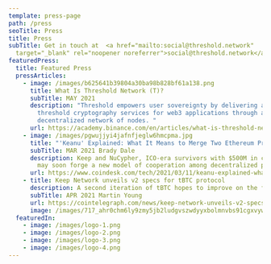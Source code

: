 ```yaml
---
template: press-page
path: /press
seoTitle: Press
title: Press
subTitle: Get in touch at  <a href="mailto:social@threshold.network"
  target="_blank" rel="noopener noreferrer">social@threshold.network</a>
featuredPress:
  title: Featured Press
  pressArticles:
    - image: /images/b625641b39804a30ba98b828bf61a138.png
      title: What Is Threshold Network (T)?
      subTitle: MAY 2021
      description: "Threshold empowers user sovereignty by delivering a suite of
        threshold cryptography services for web3 applications through a
        decentralized network of nodes. "
      url: https://academy.binance.com/en/articles/what-is-threshold-network-t
    - image: /images/pgwujjyi4jafnfjeglw6hmcpma.jpg
      title: "'Keanu' Explained: What It Means to Merge Two Ethereum Projects"
      subTitle: MAR 2021 Brady Dale
      description: Keep and NuCypher, ICO-era survivors with $500M in combined assets,
        may soon forge a new model of cooperation among decentralized protocols.
      url: https://www.coindesk.com/tech/2021/03/11/keanu-explained-what-it-means-to-merge-two-ethereum-projects/
    - title: Keep Network unveils v2 specs for tBTC protocol
      description: A second iteration of tBTC hopes to improve on the failings of the first.
      subTitle: APR 2021 Martin Young
      url: https://cointelegraph.com/news/keep-network-unveils-v2-specs-for-tbtc-protocol
      image: /images/717_ahr0chm6ly9zmy5jb2ludgvszwdyyxbolmnvbs91cgxvywrzlziwmjetmdqvmme0ntqwmdatyzg3nc00ndu1lwe4yzitmdc5mmnjzwq5ngq3lmpwzw-.jpg
  featuredIn:
    - image: /images/logo-1.png
    - image: /images/logo-2.png
    - image: /images/logo-3.png
    - image: /images/logo-4.png
---
```

